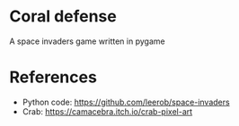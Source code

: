 # Coral defense
A space invaders game written in pygame

# References
* Python code: https://github.com/leerob/space-invaders
* Crab: https://camacebra.itch.io/crab-pixel-art
